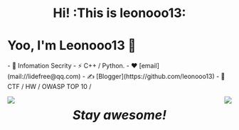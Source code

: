 <h1 align='center'> Hi! :This is leonooo13:</h1>
<h1> Yoo, I'm Leonooo13 👋</h1>
- 🍻 Infomation Secrity
- ⚡ C++ / Python.
- ❤️ [email](mail://lidefree@qq.com)
- ✍️ [Blogger](https://github.com/leonooo13)
- 🏃 CTF / HW / OWASP TOP 10 / 
<p>
<img align="left" src="https://github-readme-stats.vercel.app/api?username=leonooo13&include_all_commits=true&count_private-true&custom_title=leonooo13'%20GitHub%20Stats&line_height=30&show_icons=true&hide_border=true&bg_color=192133&title_color=efb752&icon_color=efb752&text_color=70bed9">
<img align="right" src="https://github-readme-stats.vercel.app/api/top-langs/?username=leonooo13">
</p>
<h1 align='center'><i>Stay awesome!</i></h1>
